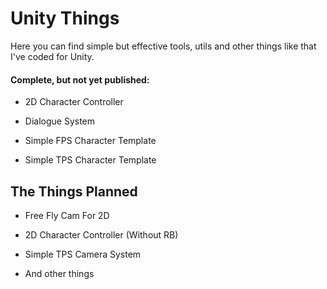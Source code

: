 # Unity Things

Here you can find simple but effective tools, utils and other things like that I've coded for Unity.

#### Complete, but not yet published:

- 2D Character Controller

- Dialogue System

- Simple FPS Character Template

- Simple TPS Character Template


## The Things Planned

- Free Fly Cam For 2D

- 2D Character Controller (Without RB)

- Simple TPS Camera System

- And other things
